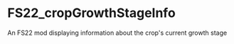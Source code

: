 # FS22_cropGrowthStageInfo
An FS22 mod displaying information about the crop's current growth stage
